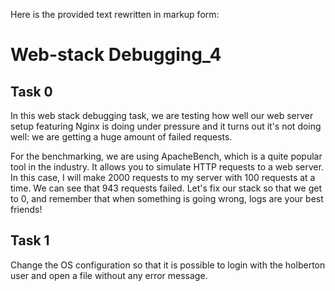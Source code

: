 Here is the provided text rewritten in markup form:

# Web-stack Debugging_4

## Task 0

In this web stack debugging task, we are testing how well our web server setup featuring Nginx is doing under pressure and it turns out it's not doing well: we are getting a huge amount of failed requests.

For the benchmarking, we are using ApacheBench, which is a quite popular tool in the industry. It allows you to simulate HTTP requests to a web server. In this case, I will make 2000 requests to my server with 100 requests at a time. We can see that 943 requests failed. Let's fix our stack so that we get to 0, and remember that when something is going wrong, logs are your best friends!

## Task 1

Change the OS configuration so that it is possible to login with the holberton user and open a file without any error message.
